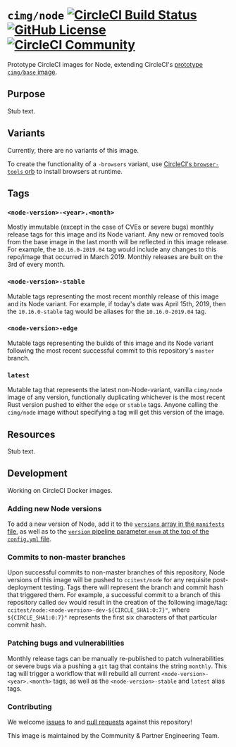 # `cimg/node` [![CircleCI Build Status](https://circleci.com/gh/CircleCI-Public/cimg-node.svg?style=shield "CircleCI Build Status")](https://circleci.com/gh/CircleCI-Public/cimg-node) [![GitHub License](https://img.shields.io/badge/license-MIT-lightgrey.svg)](https://raw.githubusercontent.com/CircleCI-Public/cimg-node/master/LICENSE) [![CircleCI Community](https://img.shields.io/badge/community-CircleCI%20Discuss-343434.svg)](https://discuss.circleci.com/c/ecosystem/images)

Prototype CircleCI images for Node, extending CircleCI's [prototype `cimg/base` image](https://github.com/CircleCI-Public/cimg-base).

## Purpose

Stub text.

## Variants

Currently, there are no variants of this image.

To create the functionality of a `-browsers` variant, use [CircleCI's `browser-tools` orb](http://github.com/circleci-public/browser-tools-orb/) to install browsers at runtime.

## Tags

### `<node-version>-<year>.<month>`
Mostly immutable (except in the case of CVEs or severe bugs) monthly release tags for this image and its Node variant. Any new or removed tools from the base image in the last month will be reflected in this image release. For example, the `10.16.0-2019.04` tag would include any changes to this repo/image that occurred in March 2019. Monthly releases are built on the 3rd of every month.

### `<node-version>-stable`
Mutable tags representing the most recent monthly release of this image and its Node variant. For example, if today's date was April 15th, 2019, then the `10.16.0-stable` tag would be aliases for the `10.16.0-2019.04` tag.

### `<node-version>-edge`
Mutable tags representing the builds of this image and its Node variant following the most recent successful commit to this repository's `master` branch.

### `latest`
Mutable tag that represents the latest non-Node-variant, vanilla `cimg/node` image of any version, functionally duplicating whichever is the most recent Rust version pushed to either the `edge` or `stable` tags. Anyone calling the `cimg/node` image without specifying a tag will get this version of the image.

## Resources

Stub text.

## Development

Working on CircleCI Docker images.

### Adding new Node versions
To add a new version of Node, add it to the [`versions` array in the `manifests` file](https://github.com/CircleCI-Public/cimg-node/blob/master/manifest#L5), as well as to the [`version` pipeline parameter `enum` at the top of the `config.yml` file](https://github.com/CircleCI-Public/cimg-node/blob/master/.circleci/config.yml#L31).

### Commits to non-master branches
Upon successful commits to non-master branches of this repository, Node versions of this image will be pushed to `ccitest/node` for any requisite post-deployment testing. Tags there will represent the branch and commit hash that triggered them. For example, a successful commit to a branch of this repository called `dev` would result in the creation of the following image/tag: `ccitest/node:<node-version>-dev-${CIRCLE_SHA1:0:7}"`, where `${CIRCLE_SHA1:0:7}"` represents the first six characters of that particular commit hash.

### Patching bugs and vulnerabilities
Monthly release tags can be manually re-published to patch vulnerabilities or severe bugs via a pushing a `git` tag that contains the string `monthly`. This tag will trigger a workflow that will rebuild all current `<node-version>-<year>.<month>` tags, as well as the `<node-version>-stable` and `latest` alias tags.

### Contributing
We welcome [issues](https://github.com/CircleCI-Public/cimg-node/issues) to and [pull requests](https://github.com/CircleCI-Public/cimg-node/pulls) against this repository!

This image is maintained by the Community & Partner Engineering Team.

